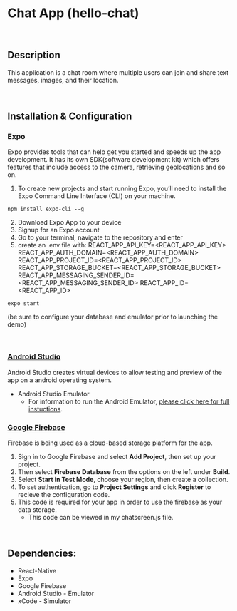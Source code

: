 # Chat App (hello-chat)

<br>

## Description

This application is a chat room where multiple users can join and share text messages, images, and their location.

<br>

## Installation & Configuration

### Expo

Expo provides tools that can help get you started and speeds up the app development. It has its own SDK(software development kit) which offers features that include access to the camera, retrieving geolocations and so on.

1. To create new projects and start running Expo, you’ll need to install the Expo Command Line Interface (CLI) on your machine.

```
npm install expo-cli --g
```

2. Download Expo App to your device
3. Signup for an Expo account
4. Go to your terminal, navigate to the repository and enter
5. create an .env file with:
   REACT_APP_API_KEY=<REACT_APP_API_KEY>
   REACT_APP_AUTH_DOMAIN=<REACT_APP_AUTH_DOMAIN>
   REACT_APP_PROJECT_ID=<REACT_APP_PROJECT_ID>
   REACT_APP_STORAGE_BUCKET=<REACT_APP_STORAGE_BUCKET>
   REACT_APP_MESSAGING_SENDER_ID=<REACT_APP_MESSAGING_SENDER_ID>
   REACT_APP_ID=<REACT_APP_ID>

```
expo start
```

(be sure to configure your database and emulator prior to launching the demo)

<br>

### [Android Studio](https://developer.android.com/studio)

Android Studio creates virtual devices to allow testing and preview of the app on a android operating system.

- Android Studio Emulator <br>
  - For information to run the Android Emulator, [please click here for full instuctions](https://developer.android.com/studio/run/emulator).

### [Google Firebase](https://firebase.google.com/)

Firebase is being used as a cloud-based storage platform for the app.

1. Sign in to Google Firebase and select **Add Project**, then set up your project.
2. Then select **Firebase Database** from the options on the left under **Build**.
3. Select **Start in Test Mode**, choose your region, then create a collection.
4. To set authentication, go to **Project Settings** and click **Register** to recieve the configuration code.
5. This code is required for your app in order to use the firebase as your data storage.
   - This code can be viewed in my chatscreen.js file.

<br>

## Dependencies:

- React-Native
- Expo
- Google Firebase
- Android Studio - Emulator
- xCode - Simulator

